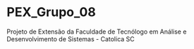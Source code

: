 # PEX_Grupo_08
Projeto de Extensão da Faculdade de Tecnólogo em Análise e Desenvolvimento de Sistemas - Catolica SC
